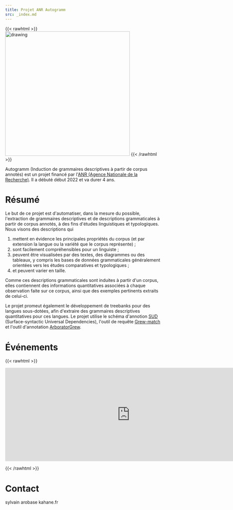```yaml
---
title: Projet ANR Autogramm
src: _index.md
---
```


{{< rawhtml >}}
<img src="/images/logo_autogramm.jpg" alt="drawing" width="400"/>
{{< /rawhtml >}}

Autogramm (Induction de grammaires descriptives à partir de corpus annotés) est un projet financé par l'[ANR (Agence Nationale de la Recherche)](https://anr.fr). Il a débuté début 2022 et va durer 4 ans.

# Résumé

Le but de ce projet est d'automatiser, dans la mesure du possible, l'extraction de grammaires descriptives et de descriptions grammaticales à partir de corpus annotés, à des fins d'études linguistiques et typologiques. Nous visons des descriptions qui
1. mettent en évidence les principales propriétés du corpus (et par extension la langue ou la variété que le corpus représente) ;
2. sont facilement compréhensibles pour un linguiste ;
3. peuvent être visualisées par des textes, des diagrammes ou des tableaux, y compris les bases de données grammaticales généralement orientées vers les études comparatives et typologiques ;
4. et peuvent varier en taille.

Comme ces descriptions grammaticales sont induites à partir d'un corpus, elles contiennent des informations quantitatives associées à chaque observation faite sur ce corpus, ainsi que des exemples pertinents extraits de celui-ci.

Le projet promeut également le développement de treebanks pour des langues sous-dotées, afin d'extraire des grammaires descriptives quantitatives pour ces langues. Le projet utilise le schéma d'annotion [SUD](https://surfacesyntacticud.github.io/) (Surface-syntactic Universal Dependencies), l'outil de requête [Grew-match](http://universal.grew.fr/) et l'outil d'annotation [ArboratorGrew](https://arborator.github.io/).

# Événements 

{{< rawhtml >}}
<iframe src="https://calendar.google.com/calendar/embed?height=300&wkst=2&bgcolor=%230a4798&ctz=Europe%2FParis&hl=fr&mode=AGENDA&showDate=0&showNav=0&showTitle=0&showPrint=0&showCalendars=0&showTz=0&src=dGUzNGR2ZDJhOXYyaWptamtqcm04ajdjOWtAZ3JvdXAuY2FsZW5kYXIuZ29vZ2xlLmNvbQ&color=%23c10040" style="border-width:0" width="800" height="300" frameborder="0" scrolling="no"></iframe>

{{< /rawhtml >}}
# Contact

sylvain arobase kahane.fr
